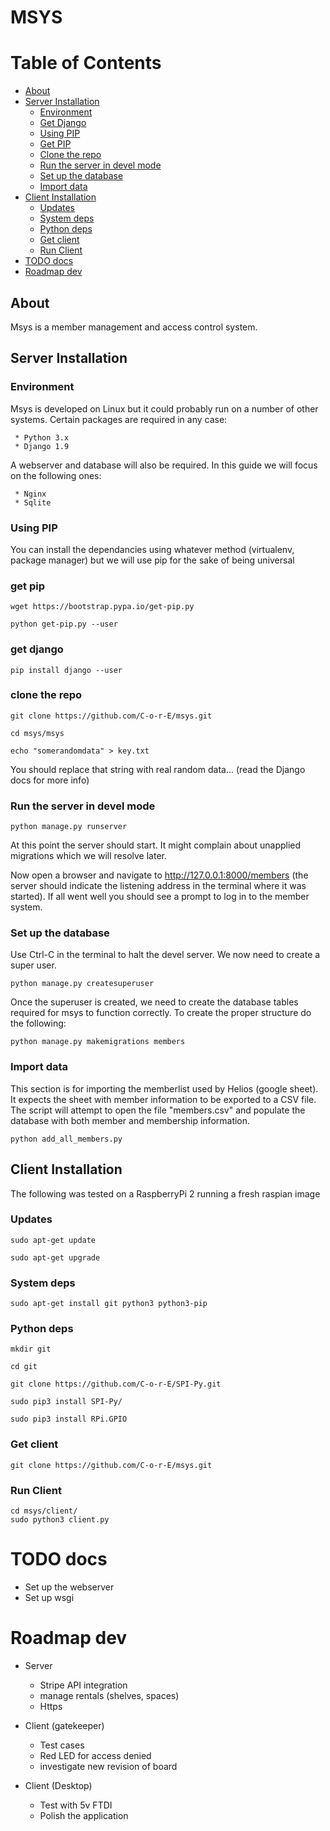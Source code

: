 # MSYS

<a class="mk-toclify" id="table-of-contents"></a>

# Table of Contents

- [About](#about)
- [Server Installation](#server-installation)
    - [Environment](#environment)
    - [Get Django](#get-django)
    - [Using PIP](#using-pip)
    - [Get PIP](#get-pip)
    - [Clone the repo](#clone-the-repo)
    - [Run the server in devel mode](#run-the-server-in-devel-mode)
    - [Set up the database](#set-up-the-database)
    - [Import data](#import-data)
- [Client Installation](#client-installation)
    - [Updates](#updates)
    - [System deps](#system-deps)
    - [Python deps](#python-deps)
    - [Get client](#get-client)
    - [Run Client](#run-client)
- [TODO docs](#todo-docs)
- [Roadmap dev](#roadmap-dev)


## About

Msys is a member management and access control system.

## Server Installation

### Environment

Msys is developed on Linux but it could probably run on a number of other systems. Certain packages are required in any case:

	 * Python 3.x
 	 * Django 1.9

A webserver and database will also be required. In this guide we will focus on the following ones:

     * Nginx
 	 * Sqlite


### Using PIP

You can install the dependancies using whatever method (virtualenv, package manager) but we will use pip for the sake of being universal

### get pip

```
wget https://bootstrap.pypa.io/get-pip.py
```

```
python get-pip.py --user
```

### get django

```
pip install django --user
```

### clone the repo

```
git clone https://github.com/C-o-r-E/msys.git
```

```
cd msys/msys
```

```
echo "somerandomdata" > key.txt
```

You should replace that string with real random data... (read the Django docs for more info)

### Run the server in devel mode

```
python manage.py runserver
```

At this point the server should start. It might complain about unapplied migrations which we will resolve later.

Now open a browser and navigate to http://127.0.0.1:8000/members (the server should indicate the listening address in the terminal where it was started). If all went well you should see a prompt to log in to the member system.

### Set up the database

Use Ctrl-C in the terminal to halt the devel server. We now need to create a super user.

```
python manage.py createsuperuser
```

Once the superuser is created, we need to create the database tables required for msys to function correctly. To create the proper structure do the following:

```
python manage.py makemigrations members
```

### Import data

This section is for importing the memberlist used by Helios (google sheet). It expects the sheet with member information to be exported to a CSV file. The script will attempt to open the file "members.csv" and populate the database with both member and membership information.

```
python add_all_members.py
```

## Client Installation

The following was tested on a RaspberryPi 2 running a fresh raspian image

### Updates

```
sudo apt-get update

sudo apt-get upgrade
```

### System deps

```
sudo apt-get install git python3 python3-pip
```

### Python deps

```
mkdir git

cd git

git clone https://github.com/C-o-r-E/SPI-Py.git

sudo pip3 install SPI-Py/

sudo pip3 install RPi.GPIO

```

### Get client

```
git clone https://github.com/C-o-r-E/msys.git
```

### Run Client

```
cd msys/client/
sudo python3 client.py
```


# TODO docs

* Set up the webserver
* Set up wsgi



# Roadmap dev

* Server
    * Stripe API integration
    * manage rentals (shelves, spaces)
    * Https

* Client (gatekeeper)
    * Test cases
    * Red LED for access denied
    * investigate new revision of board   
    
* Client (Desktop)
    * Test with 5v FTDI
    * Polish the application
